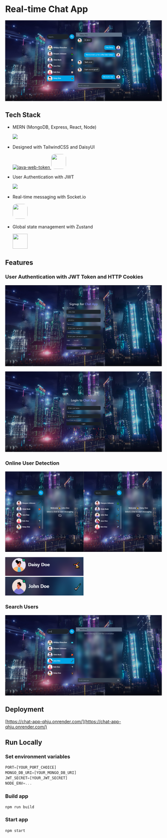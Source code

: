 # **Real-time Chat App**

![Chat App](/frontend/src/assets/img/image.png)

## **Tech Stack**

- MERN (MongoDB, Express, React, Node)
    <p>
    <a href="https://skillicons.dev">
        <img src="https://skillicons.dev/icons?i=mongo,express,react,nodejs" />
    </a>
    </p>

- Designed with TailwindCSS and DaisyUI
    <p>
    <a href="https://tailwindcss.com/">
        <img src="https://skillicons.dev/icons?i=tailwind" alt="java-web-token"/>
    </a>
    <a href="https://daisyui.com/">
        <img width="48" height="48" style="border-radius:12px" src="https://encrypted-tbn0.gstatic.com/images?q=tbn:ANd9GcTG1wXbNHu71FIVcwPD6BwGrIwG9KGYqFOTug&s"/>
    </a>
    </p>

- User Authentication with JWT
    <p>
    <a href="https://jwt.io/">
        <img src="https://img.icons8.com/color/48/java-web-token.png"/>
    </a>
    </p>
- Real-time messaging with Socket.io
    <p>
    <a href="https://brandfetch.com/socket.io">
        <img width="48" height="48" style="border-radius:12px" src="https://encrypted-tbn0.gstatic.com/images?q=tbn:ANd9GcSevo5cHvsu7IxSKAGWv6R8gUS8c3SNFv9lTA&s"/>
    </a>
    </p>
- Global state management with Zustand
    <p>
    <a href="https://zustand-demo.pmnd.rs/">
        <img width="48" height="48"  src="https://user-images.githubusercontent.com/958486/218346783-72be5ae3-b953-4dd7-b239-788a882fdad6.svg"/>
    </a>
    </p>

## **Features**

### User Authentication with JWT Token and HTTP Cookies

![Signup page](/frontend/src/assets/img/image-3.png)

![Login page](/frontend/src/assets/img/image-4.png)

### Online User Detection

![Online user detection](/frontend/src/assets/img/image-5.png)

<p float="left">
  <img src="frontend\src\assets\img\image-6.png" width="252" />
  <img src="frontend\src\assets\img\image-7.png" width="252" height="60" /> 
</p>

### Search Users

![Search Users](/frontend/src/assets/img/image-8.png)

## **Deployment**

[https://chat-app-qhju.onrender.com/](https://chat-app-qhju.onrender.com/)

## **Run Locally**

### Set environment variables

```js
PORT=[YOUR_PORT_CHOICE]
MONGO_DB_URI=[YOUR_MONGO_DB_URI]
JWT_SECRET=[YOUR_JWT_SECRET]
NODE_ENV=...
```

### Build app

```shell
npm run build
```

### Start app

```shell
npm start
```
